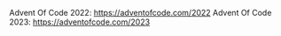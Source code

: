 Advent Of Code 2022: https://adventofcode.com/2022
Advent Of Code 2023: https://adventofcode.com/2023